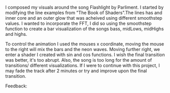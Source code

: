 I composed my visuals around the song Flashlight by Parliment. I started by modifying the line examples from "The Book of Shaders".The lines has and inner core and an outer glow that was acheived using different smoothstep values. I wanted to incorporate the FFT, I did so using the smoothstep function to create a bar visualization of the songs bass, midLows, midHighs and highs. 

To control the animation I used the mouses x coordinate, moving the mouse to the right will mix the bars and the neon waves. Moving further right, we enter a shader I created with sin and cos functions. I wish the final transition was better, it's too abrupt. Also, the song is too long for the amount of transitions/ different visualizations. If I were to continue with this project, I may fade the track after 2 minutes or try and improve upon the final transition.


Feedback: